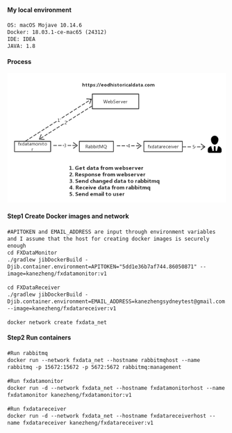 #### My local environment

```shell
OS: macOS Mojave 10.14.6
Docker: 18.03.1-ce-mac65 (24312)
IDE: IDEA
JAVA: 1.8
```



#### Process

![process](https://github.com/kanezch/AutomateDeliveryOfFXData/blob/master/process.png)

#### Step1 Create Docker images and network

```shell
#APITOKEN and EMAIL_ADDRESS are input through environment variables and I assume that the host for creating docker images is securely enough
cd FXDataMonitor
./gradlew jibDockerBuild -Djib.container.environment=APITOKEN="5dd1e36b7af744.86050871" --image=kanezheng/fxdatamonitor:v1

cd FXDataReceiver
./gradlew jibDockerBuild -Djib.container.environment=EMAIL_ADDRESS=kanezhengsydneytest@gmail.com --image=kanezheng/fxdatareceiver:v1

docker network create fxdata_net
```



#### Step2 Run containers

```shell
#Run rabbitmq
docker run --network fxdata_net --hostname rabbitmqhost --name rabbitmq -p 15672:15672 -p 5672:5672 rabbitmq:management

#Run fxdatamonitor
docker run -d --network fxdata_net --hostname fxdatamonitorhost --name fxdatamonitor kanezheng/fxdatamonitor:v1

#Run fxdatareceiver
docker run -d --network fxdata_net --hostname fxdatareceiverhost --name fxdatareceiver kanezheng/fxdatareceiver:v1
```